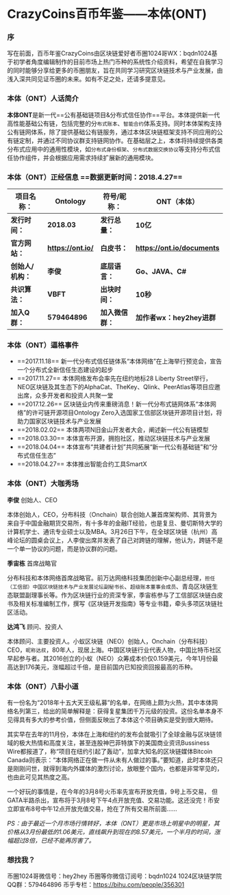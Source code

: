 
# CrazyCoins百币年鉴——本体(ONT) 

### 序
写在前面，百币年鉴CrazyCoins由区块链爱好者币圈1024哥WX：bqdn1024基于初学者角度编辑制作的目前市场上热门币种的系统性介绍资料，希望在自我学习的同时能够分享给更多的币圈朋友，旨在共同学习研究区块链技术与产业发展，由浅入深共同见证币圈的未来。如有不足之处，还请多提意见。

### 本体（ONT）人话简介

**本体ONT**是新一代==公有基础链项目&分布式信任协作==平台。本体提供新一代高性能基础公有链，包括完整的分`布式账本`、`智能合约`体系支持。同时本体架构支持公有链网体系，除了提供基础公有链服务，通过本体区块链框架支持不同应用的公有链定制，并通过不同协议群支持链网协作。在基础层之上，本体将持续提供各类分布式应用中的通用性模块，如`分布式身份框架`、`分布式数据交换协议`等支持分布式信任协作组件，并会根据应用需求持续扩展新的通用模块。

### 本体（ONT）正经信息  ==数据更新时间：2018.4.27==

**项目名称：**| **Ontology**|**符号/昵称：**|**ONT（本体）**
----------- | ----------- | ------------- | -------------
**发行时间：** | **2018.03** | **发行总量：**| **10亿**
**官方网站：**| **https://ont.io/**  | **白皮书：** | **https://ont.io/documents**
**创始人/机构：**  | **李俊** | **底层语言：** | **Go、JAVA、C#**
**共识算法：** | **VBFT**  | **出块时间：**| **10秒**
**加入Q群：** | **579464896**  | **加入微信群：**| **加作者wx：hey2hey进群**


### 本体（ONT）逼格事件

 - ==2017.11.18== 新一代分布式信任链体系“本体网络”在上海举行预览会，宣告一个分布式全新信任生态建设的起步
 - ==2017.11.27== 本体网络发布会率先在纽约地标28 Liberty Street举行，NEO区块链及其生态下的AlphaCat、TheKey、Qlink、PeerAtlas等项目应邀出席，众多开发者和投资人共聚一堂
 - ==2017.12.26== 区块链业内传来重磅消息！新一代分布式链网体系“本体网络”的许可链开源项目Ontology Zero入选国家工信部区块链开源项目计划，将助力国家区块链技术与产业发展
 - ==2018.02.02== 本体两项N旧金山开发者大会，阐述新一代公有链模型
 - ==2018.03.30== 本体宣布开源，拥抱社区，推动区块链技术与产业发展
 - ==2018.04.04== 本体宣布“共建者计划”共同拓展“新一代公有基础链”和“分布式信任生态”
 - ==2018.04.27== 本体推出智能合约工具SmartX

### 本体（ONT）大咖秀场

**李俊** 创始人、CEO

本体创始人，CEO，分布科技（Onchain）联合创始人兼首席架构师、其背景为来自于中国金融期货交易所，有十多年的金融IT经验，也是复旦、曼切斯特大学的计算机学士、通讯专业硕士以及MBA。3月26日下午，在全球区块链（杭州）高峰论坛的圆桌会议上，人李俊出席并发表了自己对跨链的理解，他认为，跨链不是一个单一协议的问题，而是协议群的问题。

**季宙栋** 首席战略官

分布科技和本体网络首席战略官。前万达网络科技集团创新中心副总经理，`担任（工信部）中国区块链技术与产业发展论坛副秘书长`、`超级账本董事会成员`、青岛区块链生态联盟副理事长等。作为区块链行业的资深专家，季宙栋参与了工信部区块链白皮书及相关标准编制工作，撰写《区块链开发指南》等专业书籍，牵头多项区块链社区活动。

**达鸿飞** 顾问、投资人

本体顾问、主要投资人。小蚁区块链（NEO）创始人，Onchain（分布科技） CEO，`昵称达叔`，80年人，现居上海。中国区块链行业代表人物，中国比特币社区早起参与者。其2016创立的小蚁（NEO）众筹成本价仅0.159美元，今年1月份最高达到176美元，涨幅超过千倍，是目前国内已知投资回报最高的币种。

### 本体（ONT）八卦小道

有一份名为“2018年十五大天王级私募”的名单，在网络上颇为火热，其中本体网络名列第三，给出的简单解释是：获得复星集团千万元级的投资。这份名单本身不见得具有多大的参考价值，但侧面反映出了本体这个项目确实是受到很大期待。

其实早在去年的11月份，本体在上海和纽约的发布会就吸引了全球金融与区块链领域的极大热情和高度关注，甚至连股神巴菲特旗下的美国商业资讯Bussiness Wire都报道了，称“项目在纽约引起了轰动”，加拿大知名的区块链媒体Bitcoin Canada则表示：“本体网络正在做一件从未有人做过的事。”要知道，此时本体还只是刚刚问世，就得到海内外媒体的激烈讨论，放眼整个国内，也都是非常罕见的，也由此可见其热度之高。

一个好玩的事情是，在今年的3月8号火币率先宣布开放充值，9号上币交易， 但GATA半路杀出，宣布将于3月8号下午4点开放充值、交易功能。这还没完！币安立即宣布8号中午12点开放充值交易，抢在了所有交易所前面……

*PS：由于最近一个月市场行情转好，本体（ONT）更是市场上明星中的明星，其价格从3月份最低的1.06美元，直线飙升到现在的8.57美元，一个半月的时间，涨幅超过8倍，已经不能再厉害了。*

### 想找我？
币圈1024哥微信号：hey2hey
币圈等你微信订阅号：bqdn1024
1024区块链学院QQ群：579464896
币乎专栏：https://bihu.com/people/356301


